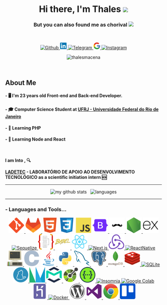 <h1 align="center">Hi there, I'm Thales <img src="https://media.giphy.com/media/WUlplcMpOCEmTGBtBW/giphy.gif" width="70"></h1> 
<h3 align="center">But you can also found me as chorival <img src='https://media.giphy.com/media/bcKmIWkUMCjVm/giphy.gif' width='100"'></h3>
<br/>

<p align="center">
  <a href="https://github.com/thalesmacena">
  <img alt="Github"  width="22px" src="https://cdn.icon-icons.com/icons2/2351/PNG/512/logo_github_icon_143196.png"/>
  </a>
  <a href="https://www.linkedin.com/in/thalesmacena/">
    <img alt="Linkedin" width="22px" src="https://raw.githubusercontent.com/devicons/devicon/master/icons/linkedin/linkedin-original.svg" />
  </a>
  <a href="https://t.me/chorival">
    <img alt="Telegram" width="22px" src="https://www.flaticon.com/svg/static/icons/svg/2111/2111644.svg" />
  </a>
  <a href="mailto: thalesmacena@gmail.com">
    <img alt="Gmail" width="22px" src="https://raw.githubusercontent.com/devicons/devicon/master/icons/google/google-original.svg" />
  </a>
  <a href="https://www.instagram.com/thalespierini/">
    <img alt="Instagram" width="22px" src="https://www.flaticon.com/svg/static/icons/svg/174/174855.svg" />
  </a>
</p>
<p align="center"> <img src="https://komarev.com/ghpvc/?username=thalesmacena" alt="thalesmacena" /> </p>
<br/>

## About Me

#### - 🖥️ I'm 23 years old Front-end and Back-end Developer.

#### - 🎓 Computer Science Student at [UFRJ - Universidade Federal do Rio de Janeiro](https://ufrj.br/)

#### - 🥀 Learning PHP

#### - 🚀 Learning Node and React

<br />

**I am Into , 🔍**

**[LADETEC](https://www.ladetec.iq.ufrj.br/) - LABORATÓRIO DE APOIO AO DESENVOLVIMENTO TECNOLÓGICO as a scientific initiation intern 🆘**
<br />

*************

<div align="center">
  <p align="center">
    <img src="https://github-readme-stats.vercel.app/api?username=thalesmacena&show_icons=true&title_color=fff&icon_color=79ff97&text_color=9f9f9f&bg_color=151515" alt="my github stats" width="420"/>
    &nbsp;
    <img src="https://github-readme-stats.vercel.app/api/top-langs/?username=thalesmacena&exclude_repo=Colab-linear-algebra&layout=compact&title_color=fff&icon_color=79ff97&text_color=9f9f9f&bg_color=151515" alt="languages" height="165">
  </p>
</div>

*************

### - Languages and Tools...

<p align="center">
  <a href="https://git-scm.com/">
    <img src="https://raw.githubusercontent.com/devicons/devicon/master/icons/git/git-original.svg" alt="GIT"  width="50" height="50"/>
  </a>
  <a href="https://about.gitlab.com/">
    <img src="https://raw.githubusercontent.com/devicons/devicon/master/icons/gitlab/gitlab-original.svg" alt="GITLab"  width="50" height="50"/>
  </a>
  <img src="https://raw.githubusercontent.com/devicons/devicon/master/icons/html5/html5-original.svg" alt="HTML5"  width="50" height="50"/>
  <img src="https://raw.githubusercontent.com/devicons/devicon/master/icons/css3/css3-original.svg" alt="css3"  width="50" height="50"/>
  <img src="https://raw.githubusercontent.com/devicons/devicon/master/icons/javascript/javascript-original.svg" alt="Javascript"  width="50" height="50"/>
  <a href="https://getbootstrap.com/">
    <img src="https://raw.githubusercontent.com/devicons/devicon/master/icons/bootstrap/bootstrap-plain.svg" alt="Bootstrap"  width="50" height="50"/>
  </a>
  <a href="https://handlebarsjs.com/">
    <img src="https://raw.githubusercontent.com/devicons/devicon/master/icons/handlebars/handlebars-original.svg" alt="Handlebars"  width="50" height="50"/>
  </a>
  <a href="https://nodejs.org/en/">
    <img src="https://raw.githubusercontent.com/devicons/devicon/master/icons/nodejs/nodejs-original.svg" alt="Node.JS"  width="50" height="50"/>
  </a>
   <a href="https://expressjs.com/">
    <img src="https://raw.githubusercontent.com/devicons/devicon/master/icons/express/express-original.svg" alt="Express"  width="50" height="50"/>
  </a>
  <a href="https://sequelize.org/master/">
    <img src="https://sequelize.org/master/manual/asset/logo-small.png" alt="Sequelize"  width="50" height="50"/>
  </a>
  <a href="https://typeorm.io/">
    <img src="https://raw.githubusercontent.com/thalesmacena/thalesmacena/master/images/typeorm-icon.png" alt="TypeORM"  width="50" height="50"/>
  </a>
  <a href="https://babeljs.io/">
    <img src="https://raw.githubusercontent.com/devicons/devicon/master/icons/babel/babel-original.svg" alt="Babel"  width="50" height="50"/>
  </a>
  <a href="https://reactjs.org/">
    <img src="https://raw.githubusercontent.com/devicons/devicon/master/icons/react/react-original.svg" alt="React"  width="50" height="50"/>
  </a>
  <a href="https://nextjs.org/">
    <img src="https://upload.wikimedia.org/wikipedia/commons/thumb/8/8e/Nextjs-logo.svg/1200px-Nextjs-logo.svg.png" alt="Next.js"  width="80" height="50"/>
  </a>
  <a href="https://react-redux.js.org/">
    <img src="https://raw.githubusercontent.com/devicons/devicon/master/icons/redux/redux-original.svg" alt="Redux"  width="50" height="50"/>
  </a>
  <a href="https://reactnative.dev">
    <img src="https://i.giphy.com/media/eNAsjO55tPbgaor7ma/200w.webp" alt="ReactNative"  width="50" height="50"/>
  </a>
  <a href="https://github.com/infinitered/reactotron">
    <img src="https://github.com/infinitered/reactotron/blob/master/docs/images/readme/Reactotron-128.png?raw=true" alt="Reactotron"  width="50" height="50"/>
  </a>
  <img src="https://raw.githubusercontent.com/devicons/devicon/master/icons/c/c-original.svg" alt="C"  width="50" height="50"/>
  <a href="https://www.oracle.com/br/java/">
    <img src="https://raw.githubusercontent.com/devicons/devicon/master/icons/java/java-original.svg" alt="Java"  width="50" height="50"/>
  </a>
  <a href="https://www.python.org/downloads/">
    <img src="https://raw.githubusercontent.com/devicons/devicon/master/icons/python/python-original.svg" alt="Python"  width="50" height="50"/>
  </a>
  <a href="https://www.mysql.com/">
    <img src="https://raw.githubusercontent.com/devicons/devicon/master/icons/mysql/mysql-original.svg" alt="MySQL"  width="50" height="50"/>
  </a>
  <a href="https://www.postgresql.org/">
    <img src="https://raw.githubusercontent.com/devicons/devicon/master/icons/postgresql/postgresql-original.svg" alt="PostgreSQL"  width="50" height="50"/> 
  </a>
  <a href="https://www.mongodb.com/">
    <img src="https://raw.githubusercontent.com/devicons/devicon/master/icons/mongodb/mongodb-original-wordmark.svg" alt="MongoDB"  width="50" height="50"/> 
  </a>
  <a href="https://redis.io/">
    <img src="https://raw.githubusercontent.com/devicons/devicon/master/icons/redis/redis-original.svg" alt="Redis"  width="50" height="50"/> 
  </a>
  <a href="https://www.sqlite.org/index.html">
    <img src="https://i2.wp.com/sempreupdate.com.br/wp-content/uploads/2020/01/Sqlite-square-icon.svg_.png?resize=662%2C662&ssl=1" alt="SQLite" width="50" height="50"/>
  </a>
  <a href="https://yarnpkg.com/">
    <img src="https://raw.githubusercontent.com/devicons/devicon/master/icons/yarn/yarn-original.svg" alt="Yarn"  width="50" height="50"/>
  </a>
  <a href="https://nodemailer.com/about/">
    <img src="https://raw.githubusercontent.com/thalesmacena/thalesmacena/8625151c41f07665a9ce59efce9aadbfd39c0ccb/images/nodemailer-icon.svg" alt="NodeMailer"  width="50" height="50"/>
  </a>
  <a href="https://mailtrap.io/">
    <img src="https://raw.githubusercontent.com/thalesmacena/thalesmacena/8625151c41f07665a9ce59efce9aadbfd39c0ccb/images/mailtrap-icon.svg" alt="MailTrap"  width="50" height="50"/>
  </a>
  <a href="https://www.openapis.org/">
    <img src="https://raw.githubusercontent.com/thalesmacena/thalesmacena/master/images/OAS-icon.png" alt="OAS"  width="50" height="50"/> 
  </a>
  <a href="https://swagger.io">
    <img src="https://raw.githubusercontent.com/thalesmacena/thalesmacena/master/images/Swagger-icon.png" alt="Swagger" width="50" height="50"/>
  </a>
  <a href="https://insomnia.rest/">
    <img src="https://yameo.eu/wp-content/uploads/2019/03/INSOMNIA.png" alt="Insomnia" width="50" height="50"/>
  </a>
  <a href="https://colab.research.google.com/notebooks/intro.ipynb#recent=true">
    <img src="https://miro.medium.com/max/512/1*dWlg8C46t_ZJ9P8rc-RyWg.png" alt="Google Colab"  width="50" height="50"/> 
  </a>
  <a href="https://heroku.com/">
    <img src="https://raw.githubusercontent.com/devicons/devicon/master/icons/heroku/heroku-plain.svg" alt="Heroku" width="50" height="50"/>
  </a>
  <a href="https://hub.docker.com/">
    <img src="https://d1q6f0aelx0por.cloudfront.net/product-logos/library-docker-logo.png" alt="Docker" width="50" height="50"/>
  </a>
  <a href="https://wordpress.org/">
    <img src="https://raw.githubusercontent.com/devicons/devicon/master/icons/wordpress/wordpress-plain.svg" alt="Wordpress" width="50" height="50"/>
  </a>
  <a href="https://code.visualstudio.com/">
    <img src="https://raw.githubusercontent.com/devicons/devicon/master/icons/visualstudio/visualstudio-plain.svg" alt="VS Code"  width="50" height="50"/>
  </a>
  <a href="https://developers.google.com/web/tools/chrome-devtools">
    <img src="https://raw.githubusercontent.com/devicons/devicon/master/icons/chrome/chrome-original.svg" alt="Chrome"  width="50" height="50"/>
  </a>
  <a href="https://trello.com/">
    <img src="https://raw.githubusercontent.com/devicons/devicon/master/icons/trello/trello-plain.svg" alt="Trello"  width="50" height="50"/> 
  </a>
</p>
